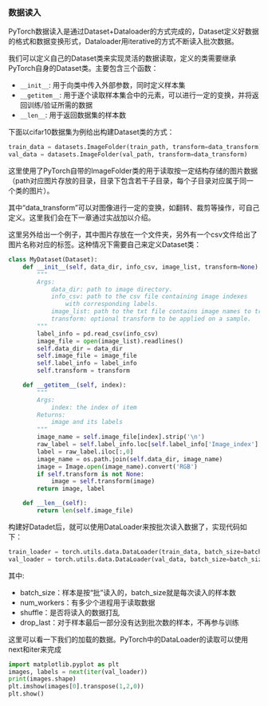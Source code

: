 ### 数据读入

PyTorch数据读入是通过Dataset+Dataloader的方式完成的，Dataset定义好数据的格式和数据变换形式，Dataloader用iterative的方式不断读入批次数据。

我们可以定义自己的Dataset类来实现灵活的数据读取，定义的类需要继承PyTorch自身的Dataset类。主要包含三个函数：

- `__init__`: 用于向类中传入外部参数，同时定义样本集
- `__getitem__`: 用于逐个读取样本集合中的元素，可以进行一定的变换，并将返回训练/验证所需的数据
- `__len__`: 用于返回数据集的样本数

下面以cifar10数据集为例给出构建Dataset类的方式：

```python
train_data = datasets.ImageFolder(train_path, transform=data_transform)
val_data = datasets.ImageFolder(val_path, transform=data_transform)
```

这里使用了PyTorch自带的ImageFolder类的用于读取按一定结构存储的图片数据（path对应图片存放的目录，目录下包含若干子目录，每个子目录对应属于同一个类的图片）。

其中“data_transform”可以对图像进行一定的变换，如翻转、裁剪等操作，可自己定义。这里我们会在下一章通过实战加以介绍。

这里另外给出一个例子，其中图片存放在一个文件夹，另外有一个csv文件给出了图片名称对应的标签。这种情况下需要自己来定义Dataset类：

```python
class MyDataset(Dataset):
    def __init__(self, data_dir, info_csv, image_list, transform=None):
        """
        Args:
            data_dir: path to image directory.
            info_csv: path to the csv file containing image indexes
                with corresponding labels.
            image_list: path to the txt file contains image names to training/validation set
            transform: optional transform to be applied on a sample.
        """
        label_info = pd.read_csv(info_csv)
        image_file = open(image_list).readlines()
        self.data_dir = data_dir
        self.image_file = image_file
        self.label_info = label_info
        self.transform = transform

    def __getitem__(self, index):
        """
        Args:
            index: the index of item
        Returns:
            image and its labels
        """
        image_name = self.image_file[index].strip('\n')
        raw_label = self.label_info.loc[self.label_info['Image_index'] == image_name]
        label = raw_label.iloc[:,0]
        image_name = os.path.join(self.data_dir, image_name)
        image = Image.open(image_name).convert('RGB')
        if self.transform is not None:
            image = self.transform(image)
        return image, label

    def __len__(self):
        return len(self.image_file)
```

构建好Datadet后，就可以使用DataLoader来按批次读入数据了，实现代码如下：

```python
train_loader = torch.utils.data.DataLoader(train_data, batch_size=batch_size, num_workers=4, shuffle=True, drop_last=True)
val_loader = torch.utils.data.DataLoader(val_data, batch_size=batch_size, num_workers=4, shuffle=False)
```

其中:

- batch_size：样本是按“批”读入的，batch_size就是每次读入的样本数
- num_workers：有多少个进程用于读取数据
- shuffle：是否将读入的数据打乱
- drop_last：对于样本最后一部分没有达到批次数的样本，不再参与训练

这里可以看一下我们的加载的数据。PyTorch中的DataLoader的读取可以使用next和iter来完成

```python
import matplotlib.pyplot as plt
images, labels = next(iter(val_loader))
print(images.shape)
plt.imshow(images[0].transpose(1,2,0))
plt.show()
```


